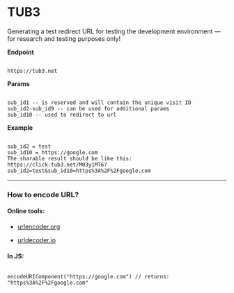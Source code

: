 # TUB3
Generating a test redirect URL for testing the development environment — for research and testing purposes only!

**Endpoint**
```

https://tub3.net

```

**Params**
```

sub_id1 -- is reserved and will contain the unique visit ID 
sub_id2-sub_id9 -- can be used for additional params 
sub_id10 -- used to redirect to url

```

**Example** 
```

sub_id2 = test
sub_id10 = https://google.com
The sharable result should be like this:
https://click.tub3.net/M03y1MT6?sub_id2=test&sub_id10=https%3A%2F%2Fgoogle.com

```

---

### How to encode URL?

#### Online tools:

- [urlencoder.org](https://www.urlencoder.org/)
    
- [urldecoder.io](https://www.urldecoder.io/)
    

#### In JS:

```

encodeURIComponent("https://google.com") // returns: "https%3A%2F%2Fgoogle.com"

```
